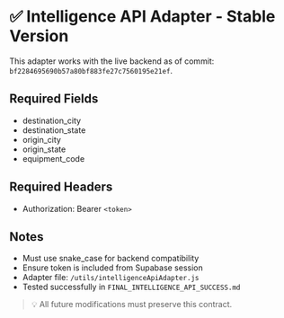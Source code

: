 # ✅ Intelligence API Adapter - Stable Version

This adapter works with the live backend as of commit: `bf2284695690b57a80bf883fe27c7560195e21ef`.

## Required Fields

- destination_city
- destination_state
- origin_city
- origin_state
- equipment_code

## Required Headers

- Authorization: Bearer `<token>`

## Notes

- Must use snake_case for backend compatibility
- Ensure token is included from Supabase session
- Adapter file: `/utils/intelligenceApiAdapter.js`
- Tested successfully in `FINAL_INTELLIGENCE_API_SUCCESS.md`

> 💡 All future modifications must preserve this contract.
